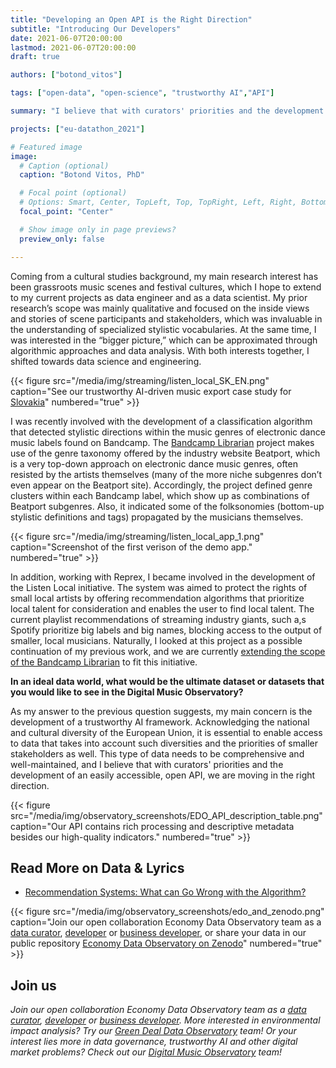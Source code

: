 ```yaml
---
title: "Developing an Open API is the Right Direction"
subtitle: "Introducing Our Developers"
date: 2021-06-07T20:00:00
lastmod: 2021-06-07T20:00:00
draft: true

authors: ["botond_vitos"]

tags: ["open-data", "open-science", "trustworthy AI","API"]

summary: "I believe that with curators' priorities and the development of an easily accessible, open API, we are moving in the right direction."

projects: ["eu-datathon_2021"]

# Featured image
image:
  # Caption (optional)
  caption: "Botond Vitos, PhD"

  # Focal point (optional)
  # Options: Smart, Center, TopLeft, Top, TopRight, Left, Right, BottomLeft, Bottom, BottomRight
  focal_point: "Center"

  # Show image only in page previews?
  preview_only: false

---
```


Coming from a cultural studies background, my main research interest has been grassroots music scenes and festival cultures, which I hope to extend to my current projects as data engineer and as a data scientist. My prior research’s scope was mainly qualitative and focused on the inside views and stories of scene participants and stakeholders, which was invaluable in the understanding of specialized stylistic vocabularies. At the same time, I was interested in the “bigger picture,” which can be approximated through algorithmic approaches and data analysis. With both interests together, I shifted towards data science and engineering.

{{< figure src="/media/img/streaming/listen_local_SK_EN.png" caption="See our trustworthy AI-driven music export case study for [Slovakia](https://music.dataobservatory.eu/publication/listen_local_2020/)" numbered="true" >}}

I was recently involved with the development of a classification algorithm that detected stylistic directions within the music genres of electronic dance music labels found on Bandcamp. The [Bandcamp Librarian](https://medium.com/data-lyrics/how-to-speak-about-music-in-the-digital-age-from-taxonomies-to-folksonomies-ac2d25ed29f7) project makes use of the genre taxonomy offered by the industry website Beatport, which is a very top-down approach on electronic dance music genres, often resisted by the artists themselves (many of the more niche subgenres don’t even appear on the Beatport site). Accordingly, the project defined genre clusters within each Bandcamp label, which show up as combinations of Beatport subgenres. Also, it indicated some of the folksonomies (bottom-up stylistic definitions and tags) propagated by the musicians themselves.

{{< figure src="/media/img/streaming/listen_local_app_1.png" caption="Screenshot of the first verison of the demo app." numbered="true" >}}

In addition, working with Reprex, I became involved in the development of the Listen Local initiative. The system was aimed to protect the rights of small local artists by offering recommendation algorithms that prioritize local talent for consideration and enables the user to find local talent. The current playlist recommendations of streaming industry giants, such a,s Spotify prioritize big labels and big names, blocking access to the output of smaller, local musicians. Naturally, I looked at this project as a possible continuation of my previous work, and we are currently [extending the scope of the Bandcamp Librarian](https://bvitos.medium.com/bandcamp-librarian-part-ii-57adc160d13f) to fit this initiative.

**In an ideal data world, what would be the ultimate dataset or datasets that you would like to see in the Digital Music Observatory?**

As my answer to the previous question suggests, my main concern is the development of a trustworthy AI framework. Acknowledging the national and cultural diversity of the European Union, it is essential to enable access to data that takes into account such diversities and the priorities of smaller stakeholders as well. This type of data needs to be comprehensive and well-maintained, and I believe that with curators' priorities and the development of an easily accessible, open API, we are moving in the right direction.

{{< figure src="/media/img/observatory_screenshots/EDO_API_description_table.png" caption="Our API contains rich processing and descriptive metadata besides our high-quality indicators." numbered="true" >}}
 
## Read More on Data & Lyrics

- [Recommendation Systems: What can Go Wrong with the Algorithm?](https://dataandlyrics.com/post/2021-05-16-recommendation-outcomes/)

{{< figure src="/media/img/observatory_screenshots/edo_and_zenodo.png" caption="Join our open collaboration Economy Data Observatory team as a [data curator](/authors/curator), [developer](/authors/developer) or [business developer](/authors/team), or share your data in our public repository [Economy Data Observatory on Zenodo](https://zenodo.org/communities/economy_observatory/)" numbered="true" >}}

## Join us

*Join our open collaboration Economy Data Observatory team as a [data curator](/authors/curator), [developer](/authors/developer) or [business developer](/authors/team). More interested in environmental impact analysis? Try our [Green Deal Data Observatory](https://greendeal.dataobservatory.eu/#contributors) team! Or your interest lies more in data governance, trustworthy AI and other digital market problems? Check out our [Digital Music Observatory](https://music.dataobservatory.eu/#contributors) team!*
